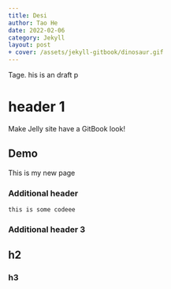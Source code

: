 ```yaml
---
title: Desi
author: Tao He
date: 2022-02-06
category: Jekyll
layout: post
+ cover: /assets/jekyll-gitbook/dinosaur.gif
---
```


Tage.
his is an draft p

# header 1

Make Jelly site have a GitBook look!

## Demo

This is my new page

### Additional header

```
this is some codeee
```

### Additional header 3

## h2

### h3
